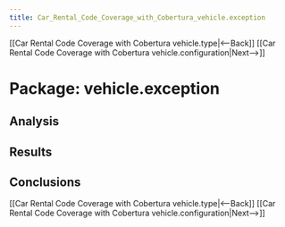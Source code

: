 ```yaml
---
title: Car_Rental_Code_Coverage_with_Cobertura_vehicle.exception
---
```

[[Car Rental Code Coverage with Cobertura vehicle.type|<--Back]]  [[Car Rental Code Coverage with Cobertura vehicle.configuration|Next-->]]

# Package: vehicle.exception

## Analysis

## Results

## Conclusions


[[Car Rental Code Coverage with Cobertura vehicle.type|<--Back]]  [[Car Rental Code Coverage with Cobertura vehicle.configuration|Next-->]]